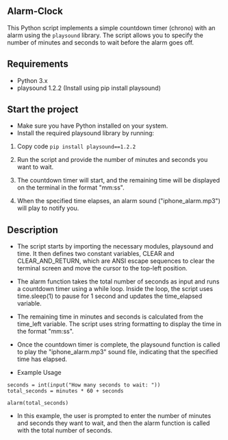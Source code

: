
## Alarm-Clock
This Python script implements a simple countdown timer (chrono) with an alarm using the `playsound` library. The script allows you to specify the number of minutes and seconds to wait before the alarm goes off.


 
## Requirements
- Python 3.x
- playsound 1.2.2 (Install using pip install playsound)
## Start the project
- Make sure you have Python installed on your system.
- Install the required playsound library by running:

1. Copy code
`pip install playsound==1.2.2`

2. Run the script and provide the number of minutes and seconds you want to wait.
3. The countdown timer will start, and the remaining time will be displayed on the terminal in the format "mm:ss".
4. When the specified time elapses, an alarm sound ("iphone_alarm.mp3") will play to notify you.
## Description
- The script starts by importing the necessary modules, playsound and time.
It then defines two constant variables, CLEAR and CLEAR_AND_RETURN, which are ANSI escape sequences to clear the terminal screen and move the cursor to the top-left position.

- The alarm function takes the total number of seconds as input and runs a countdown timer using a while loop. Inside the loop, the script uses time.sleep(1) to pause for 1 second and updates the time_elapsed variable.

- The remaining time in minutes and seconds is calculated from the time_left variable. The script uses string formatting to display the time in the format "mm:ss".

- Once the countdown timer is complete, the playsound function is called to play the "iphone_alarm.mp3" sound file, indicating that the specified time has elapsed.

- Example Usage
```minutes = int(input("How many minutes to wait: "))
seconds = int(input("How many seconds to wait: "))
total_seconds = minutes * 60 + seconds

alarm(total_seconds)
```
- In this example, the user is prompted to enter the number of minutes and seconds they want to wait, and then the alarm function is called with the total number of seconds.